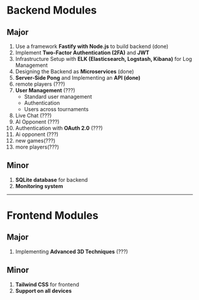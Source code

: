 # Backend Modules

## Major

1. Use a framework **Fastify with Node.js** to build backend  (done)
2. Implement **Two-Factor Authentication (2FA)** and **JWT**
3. Infrastructure Setup with **ELK (Elasticsearch, Logstash, Kibana)** for Log Management
4. Designing the Backend as **Microservices** (done)
5. **Server-Side Pong** and Implementing an **API (done)**
6. remote players (???)
7. **User Management** (???)
   - Standard user management
   - Authentication
   - Users across tournaments
8. Live Chat (???)
9. AI Opponent (???)
10. Authentication with **OAuth 2.0** (???)
11. Ai opponent (???)
12. new games(???)
13. more players(???)

## Minor

1. **SQLite database** for backend
2. **Monitoring system**

---

# Frontend Modules

## Major

1. Implementing **Advanced 3D Techniques** (???)

## Minor

1. **Tailwind CSS** for frontend
2. **Support on all devices**
